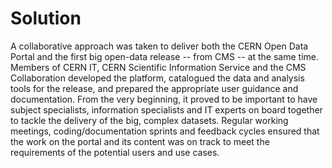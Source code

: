 # Solution

A collaborative approach was taken to deliver both the CERN Open Data Portal and the first big open-data release -- from CMS -- at the same time. Members of CERN IT, CERN Scientific Information Service and the CMS Collaboration developed the platform, catalogued the data and analysis tools for the release, and prepared the appropriate user guidance and documentation. From the very beginning, it proved to be important to have subject specialists, information specialists and IT experts on board together to tackle the delivery of the big, complex datasets. Regular working meetings, coding/documentation sprints and feedback cycles ensured that the work on the portal and its content was on track to meet the requirements of the potential users and use cases.
